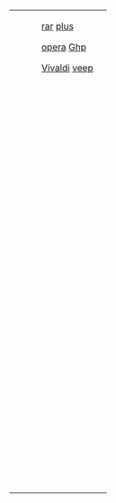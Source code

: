 </head>
<tr><td height="74">&nbsp;</td>
  <td height="74" colspan="4"><form action="http://www.baidu.com/baidu" target="_blank"><div align="center">
      <table width="363" height="861" border="0" align="center">
        <tr valign="top">
          <td width="33">&nbsp;</td>
          <td width="108" height="857"><div class="rest-site-row">
              <div><span class="rest-site-title style15 style16 style17">
                </span>                </div>
              <p align="left"><a href="http://y.downya.com/soft/WinRAR3.8_downyi.com.zip" class="rest-site-link" target="_blank">rar</a><span style="font-size:18px; font-family:宋体; color:blue; mso-font-kerning:0pt; font-weight: bold;" lang="EN-US" xml:lang="EN-US"><span style="font-size:18px; font-family:宋体; color:blue; mso-font-kerning:0pt; font-weight: bold;" lang="EN-US" xml:lang="EN-US"><span style="font-size:18px; font-family:宋体; color:blue; mso-font-kerning:0pt; font-weight: bold;" lang="EN-US" xml:lang="EN-US"><span style="font-size:18px; font-family:宋体; color:blue; mso-font-kerning:0pt; font-weight: bold;" lang="EN-US" xml:lang="EN-US"><span style="font-size:18px; font-family:宋体; color:blue; mso-font-kerning:0pt; font-weight: bold;" lang="EN-US" xml:lang="EN-US"><span style="font-size:18px; font-family:宋体; color:blue; mso-font-kerning:0pt; font-weight: bold;" lang="EN-US" xml:lang="EN-US">&nbsp;</span></span></span></span></span></span><a href="https://ybzy.neocities.org/read.html" class="rest-site-link" target="_blank">plus</a></p>
              <p align="left"><a href="http://xiazai.siweidaoxiang.com/Operallq.zip" class="rest-site-link" target="_blank">opera</a><span style="font-size:18px; font-family:宋体; color:blue; mso-font-kerning:0pt; font-weight: bold;" lang="EN-US" xml:lang="EN-US"><span style="font-size:18px; font-family:宋体; color:blue; mso-font-kerning:0pt; font-weight: bold;" lang="EN-US" xml:lang="EN-US"><span style="font-size:18px; font-family:宋体; color:blue; mso-font-kerning:0pt; font-weight: bold;" lang="EN-US" xml:lang="EN-US"><span style="font-size:18px; font-family:宋体; color:blue; mso-font-kerning:0pt; font-weight: bold;" lang="EN-US" xml:lang="EN-US"><span style="font-size:18px; font-family:宋体; color:blue; mso-font-kerning:0pt; font-weight: bold;" lang="EN-US" xml:lang="EN-US"><span style="font-size:18px; font-family:宋体; color:blue; mso-font-kerning:0pt; font-weight: bold;" lang="EN-US" xml:lang="EN-US">&nbsp;</span></span></span></span></span></span><a href="https://github.com/ybzy2003/url/raw/master/Ghp_1.4.6.crx" class="rest-site-link" target="_blank">Ghp</a></p>
              <p align="left"><a href="http://down10.zol.com.cn/zhuyeliulan/Vivaldi.3.2.1959.3.exe" class="rest-site-link" target="_blank">Vivaldi</a><span style="font-size:18px; font-family:宋体; color:blue; mso-font-kerning:0pt; font-weight: bold;" lang="EN-US" xml:lang="EN-US"><span style="font-size:18px; font-family:宋体; color:blue; mso-font-kerning:0pt; font-weight: bold;" lang="EN-US" xml:lang="EN-US"><span style="font-size:18px; font-family:宋体; color:blue; mso-font-kerning:0pt; font-weight: bold;" lang="EN-US" xml:lang="EN-US"><span style="font-size:18px; font-family:宋体; color:blue; mso-font-kerning:0pt; font-weight: bold;" lang="EN-US" xml:lang="EN-US"><span style="font-size:18px; font-family:宋体; color:blue; mso-font-kerning:0pt; font-weight: bold;" lang="EN-US" xml:lang="EN-US"><span style="font-size:18px; font-family:宋体; color:blue; mso-font-kerning:0pt; font-weight: bold;" lang="EN-US" xml:lang="EN-US">&nbsp;</span></span></span></span></span></span><a href="https://github.com/ybzy2003/url/raw/master/veep.crx" class="rest-site-link" target="_blank">veep</a></p>
              <p align="left">&nbsp;</p>
              <p align="left">&nbsp;</p>
              <p align="left">&nbsp;</p></td>
        </tr>
      </table>
      <p>&nbsp;</p>
      <p>&nbsp;</p>
    </div>
    </form>    </body>
</html>
